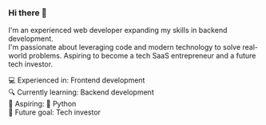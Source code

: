 
### Hi there 👋
I'm an experienced web developer expanding my skills in backend development. </br>
I'm passionate about leveraging code and modern technology to solve real-world problems. Aspiring to become a tech SaaS entrepreneur and a future tech investor.</br>

💻 Experienced in: Frontend development</br>
🔍 Currently learning: Backend development</br>
🚀 Aspiring: 🐍 Python </br>
🌱 Future goal: Tech investor</br>
